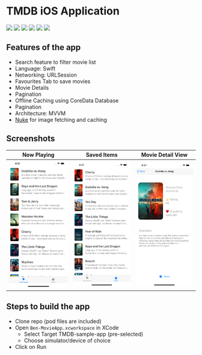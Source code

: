 # TMDB iOS Application
<img src="https://img.shields.io/badge/status-Active-green" height="20"> <img src="https://img.shields.io/github/issues/adumrewal/tmdb-ios-app" height="20"> <img src="https://img.shields.io/github/stars/adumrewal/tmdb-ios-app" height="20"> <img src="https://img.shields.io/github/license/adumrewal/tmdb-ios-app" height="20"> <img src="https://img.shields.io/badge/architecture-MVVM-yellow" height="20"> <img src="https://img.shields.io/badge/language-Swift-yellow" height="20"> 


## Features of the app
- Search feature to filter movie list
- Language: Swift
- Networking: URLSession
- Favourites Tab to save movies
- Movie Details
- Pagination
- Offline Caching using CoreData Database
- Pagination
- Architecture: MVVM
- [Nuke](https://cocoapods.org/pods/Nuke) for image fetching and caching

## Screenshots
|Now Playing|Saved Items|Movie Detail View|
|:-:|:-:|:-:|
|<img src="/Assets/NowPlaying.png" width="250"/>|<img src="/Assets/SavedItems.png" width="250"/>|<img src="/Assets/MovieDetail.png" width="250"/>|

## Steps to build the app
- Clone repo (pod files are included)
- Open `Ben-MovieApp.xcworkspace` in XCode
  - Select Target TMDB-sample-app (pre-selected)
  - Choose simulator/device of choice
- Click on Run

